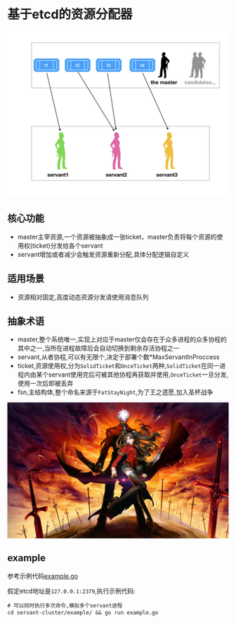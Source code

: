 基于etcd的资源分配器
===============================

![servant-cluster](https://github.com/qjpcpu/servant-cluster/raw/master/doc/servant-cluster.jpeg)

## 核心功能

* master主宰资源,一个资源被抽象成一张ticket，master负责将每个资源的使用权(ticket)分发给各个servant
* servant增加或者减少会触发资源重新分配,具体分配逻辑自定义

## 适用场景

* 资源相对固定,高度动态资源分发请使用消息队列

## 抽象术语

* master,整个系统唯一,实现上对应于master仅会存在于众多进程的众多协程的其中之一,当所在进程故障后会自动切换到剩余存活协程之一
* servant,从者协程,可以有无限个,决定于部署个数*MaxServantInProccess
* ticket,资源使用权,分为`SolidTicket`和`OnceTicket`两种,`SolidTicket`在同一进程内由某个servant使用完后可被其他协程再获取并使用,`OnceTicket`一旦分发,使用一次后即被丢弃
* fsn,主结构体,整个命名来源于`FatStayNight`,为了王之遗愿,加入圣杯战争

![fsn](https://github.com/qjpcpu/servant-cluster/raw/master/doc/fsn.jpg)

## example

参考示例代码[example.go](https://github.com/qjpcpu/servant-cluster/blob/master/example/example.go)

假定etcd地址是`127.0.0.1:2379`,执行示例代码:

```
# 可以同时执行多次命令,模拟多个servant进程
cd servant-cluster/example/ && go run example.go
```
